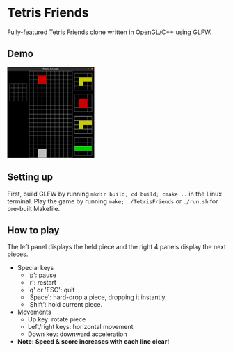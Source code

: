# Tetris Friends

Fully-featured Tetris Friends clone written in OpenGL/C++ using GLFW.

## Demo

<img src="media/tetris.gif" alt="TetrisFriends demo" width="200"/>

## Setting up

First, build GLFW by running ```mkdir build; cd build; cmake ..``` in the Linux terminal. Play the game by running ```make; ./TetrisFriends``` or ```./run.sh``` for pre-built Makefile.

## How to play
The left panel displays the held piece and the right 4 panels display the next pieces.
- Special keys
  - 'p': pause
  - 'r': restart
  - 'q' or 'ESC': quit
  - 'Space': hard-drop a piece, dropping it instantly
  - 'Shift': hold current piece.
- Movements
  - Up key: rotate piece
  - Left/right keys: horizontal movement
  - Down key: downward acceleration
- **Note: Speed & score increases with each line clear!**
